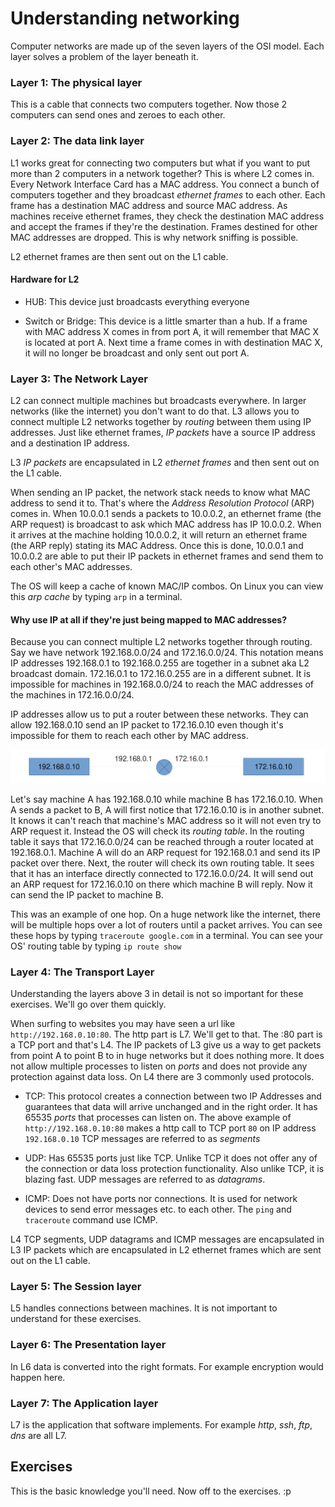 # Understanding networking

Computer networks are made up of the seven layers of the OSI model. Each layer solves a problem of the layer beneath it.

### Layer 1: The physical layer

This is a cable that connects two computers together. Now those 2 computers can send ones and zeroes to each other.

### Layer 2: The data link layer

L1 works great for connecting two computers but what if you want to put more than 2 computers in a network together? This is where L2 comes in. Every Network Interface Card has a MAC address. You connect a bunch of computers together and they broadcast *ethernet frames* to each other. Each frame has a destination MAC address and source MAC address. As machines receive ethernet frames, they check the destination MAC address and accept the frames if they're the destination. Frames destined for other MAC addresses are dropped. This is why network sniffing is possible.

L2 ethernet frames are then sent out on the L1 cable.

#### Hardware for L2

* HUB: This device just broadcasts everything everyone

* Switch or Bridge: This device is a little smarter than a hub. If a frame with MAC address X comes in from port A, it will remember that MAC X is located at port A. Next time a frame comes in with destination MAC X, it will no longer be broadcast and only sent out port A.

### Layer 3: The Network Layer

L2 can connect multiple machines but broadcasts everywhere. In larger networks (like the internet) you don't want to do that. L3 allows you to connect multiple L2 networks together by *routing* between them using IP addresses. Just like ethernet frames, *IP packets* have a source IP address and a destination IP address.

L3 *IP packets* are encapsulated in L2 *ethernet frames* and then sent out on the L1 cable.

When sending an IP packet, the network stack needs to know what MAC address to send it to. That's where the *Address Resolution Protocol* (ARP) comes in. When 10.0.0.1 sends a packets to 10.0.0.2, an ethernet frame (the ARP request) is broadcast to ask which MAC address has IP 10.0.0.2. When it arrives at the machine holding 10.0.0.2, it will return an ethernet frame (the ARP reply) stating its MAC Address. Once this is done, 10.0.0.1 and 10.0.0.2 are able to put their IP packets in ethernet frames and send them to each other's MAC addresses.

The OS will keep a cache of known MAC/IP combos. On Linux you can view this *arp cache* by typing `arp` in a terminal.

#### Why use IP at all if they're just being mapped to MAC addresses?

Because you can connect multiple L2 networks together through routing. Say we have network 192.168.0.0/24 and 172.16.0.0/24. This notation means IP addresses 192.168.0.1 to 192.168.0.255 are together in a subnet aka L2 broadcast domain. 172.16.0.1 to 172.16.0.255 are in a different subnet. It is impossible for machines in 192.168.0.0/24 to reach the MAC addresses of the machines in 172.16.0.0/24.

IP addresses allow us to put a router between these networks. They can allow 192.168.0.10 send an IP packet to 172.16.0.10 even though it's impossible for them to reach each other by MAC address.

![router](images/01_router.png)

Let's say machine A has 192.168.0.10 while machine B has 172.16.0.10. When A sends a packet to B, A will first notice that 172.16.0.10 is in another subnet. It knows it can't reach that machine's MAC address so it will not even try to ARP request it. Instead the OS will check its *routing table*. In the routing table it says that 172.16.0.0/24 can be reached through a router located at 192.168.0.1. Machine A will do an ARP request for 192.168.0.1 and send its IP packet over there. Next, the router will check its own routing table. It sees that it has an interface directly connected to 172.16.0.0/24. It will send out an ARP request for 172.16.0.10 on there which machine B will reply. Now it can send the IP packet to machine B.

This was an example of one hop. On a huge network like the internet, there will be multiple hops over a lot of routers until a packet arrives. You can see these hops by typing `traceroute google.com` in a terminal. You can see your OS' routing table by typing `ip route show`

### Layer 4: The Transport Layer

Understanding the layers above 3 in detail is not so important for these exercises. We'll go over them quickly.

When surfing to websites you may have seen a url like `http://192.168.0.10:80`. The http part is L7. We'll get to that. The :80 part is a TCP port and that's L4. The IP packets of L3 give us a way to get packets from point A to point B to in huge networks but it does nothing more. It does not allow multiple processes to listen on *ports* and does not provide any protection against data loss. On L4 there are 3 commonly used protocols.

* TCP: This protocol creates a connection between two IP Addresses and guarantees that data will arrive unchanged and in the right order. It has 65535 *ports* that processes can listen on. The above example of `http://192.168.0.10:80` makes a http call to TCP port `80` on IP address `192.168.0.10` TCP messages are referred to as *segments*

* UDP: Has 65535 ports just like TCP. Unlike TCP it does not offer any of the connection or data loss protection functionality. Also unlike TCP, it is blazing fast. UDP messages are referred to as *datagrams*.

* ICMP: Does not have ports nor connections. It is used for network devices to send error messages etc. to each other. The `ping` and `traceroute` command use ICMP.

L4 TCP segments, UDP datagrams and ICMP messages are encapsulated in L3 IP packets which are encapsulated in L2 ethernet frames which are sent out on the L1 cable.

### Layer 5: The Session layer

L5 handles connections between machines. It is not important to understand for these exercises.

### Layer 6: The Presentation layer

In L6 data is converted into the right formats. For example encryption would happen here.

### Layer 7: The Application layer

L7 is the application that software implements. For example *http*, *ssh*, *ftp*, *dns* are all L7.

## Exercises

This is the basic knowledge you'll need. Now off to the exercises. :p

